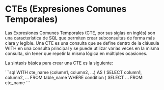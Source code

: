 
# CTEs (Expresiones Comunes Temporales)
Las Expresiones Comunes Temporales (CTE, por sus siglas en inglés) son una característica de SQL que permiten crear subconsultas de forma más clara y legible. Una CTE es una consulta que se define dentro de la cláusula WITH en una consulta principal y se puede utilizar varias veces en la misma consulta, sin tener que repetir la misma lógica en múltiples ocasiones.

La sintaxis básica para crear una CTE es la siguiente:

´´´sql
WITH cte_name (column1, column2, ...) AS (
  SELECT column1, column2, ...
  FROM table_name
  WHERE condition
)
SELECT ...
FROM cte_name
´´´
